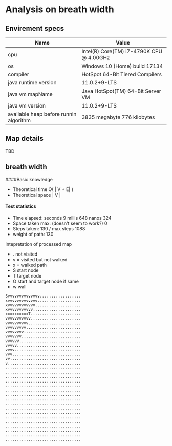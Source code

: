 # Analysis on breath width

## Envirement specs

| Name | Value |
|------|-------|
| cpu  | Intel(R) Core(TM) i7-4790K CPU @ 4.00GHz |
| os   | Windows 10 (Home) build 17134  |
| compiler | HotSpot 64-Bit Tiered Compilers |
| java runtime version | 11.0.2+9-LTS |
| java vm mapName | Java HotSpot(TM) 64-Bit Server VM |
| java vm version | 11.0.2+9-LTS |
| available heap before runnin algorithm | 3835 megabyte 776 kilobytes |


## Map details
TBD

## breath width

####Basic knowledge
* Theoretical time O( | V + E| )
* Theoretical space | V |
<p>

</p>

#### Test statistics
* Time elapsed:  seconds 9 millis 648 nanos 324
* Space taken max: (doesn't seem to work?) 0
* Steps taken: 130 / max steps 1088
* weight of path: 130

Intepretation of processed map
* . not visited
* v = visited but not walked
* x = walked path
* S start node
* T target node
* O start and target node if same
* w wall 

```
Svvvvvvvvvvvvvv..................
xvvvvvvvvvvvvv...................
xvvvvvvvvvvvv....................
xvvvvvvvvvvv.....................
xxxxxxxxxxT......................
vvvvvvvvvvv......................
vvvvvvvvvv.......................
vvvvvvvvv........................
vvvvvvvv.........................
vvvvvvv..........................
vvvvvv...........................
vvvvv............................
vvvv.............................
vvv..............................
vv...............................
v................................
.................................
.................................
.................................
.................................
.................................
.................................
.................................
.................................
.................................
.................................
.................................
.................................
.................................
.................................
.................................
.................................
.................................

```